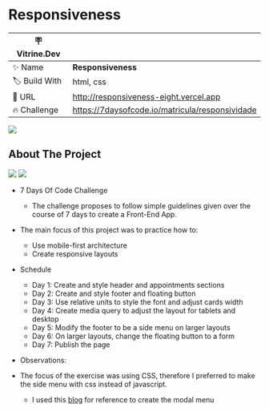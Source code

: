 # Responsiveness

| :placard: Vitrine.Dev |     |
| -------------  | --- |
| :sparkles: Name        | **Responsiveness**
| :label: Build With | html, css
| :rocket: URL         | http://responsiveness-eight.vercel.app
| :fire: Challenge     | https://7daysofcode.io/matricula/responsividade

![](https://imagizer.imageshack.com/img923/1466/KF1lX6.gif#vitrinedev)

## About The Project
<img src="http://img.shields.io/static/v1?label=Development&message=Finished&color=GREEN&style=for-the-badge"/>
<img src="http://img.shields.io/static/v1?label=CODE%20REVIEW&message=Not%20Started&color=red&style=for-the-badge"/>

* 7 Days Of Code Challenge
  * The challenge proposes to follow simple guidelines given over the course of 7 days to create a Front-End App. 
  
* The main focus of this project was to practice how to:
  * Use mobile-first architecture
  * Create responsive layouts
  
- Schedule
  - Day 1: Create and style header and appointments sections
  - Day 2: Create and style footer and floating button
  - Day 3: Use relative units to style the font and adjust cards width
  - Day 4: Create media query to adjust the layout for tablets and desktop
  - Day 5: Modify the footer to be a side menu on larger layouts
  - Day 6: On larger layouts, change the floating button to a form
  - Day 7: Publish the page
  
- Observations:
- The focus of the exercise was using CSS, therefore I preferred to make the side menu with css instead of javascript. 
  - I used this [blog](http://lucasmaiaesilva.com.br/posts/criando-modal-simples-com-html-e-css/) for reference to create the modal menu
